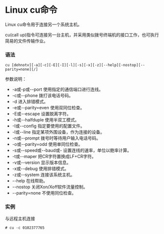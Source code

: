 # Linux cu命令

Linux cu命令用于连接另一个系统主机。

cu(call up)指令可连接另一台主机，并采用类似拨号终端机的接口工作，也可执行简易的文件传输作业。

### 语法

    cu [dehnotv][-a][-c][-E][-I][-l][-s][-x][-z][--help][-nostop][--parity=none][/]

参数说明：

- -a或-p或--port   使用指定的通信端口进行连线。
- -c或--phone   拨打该电话号码。
- -d   进入排错模式。
- -e或--parity=even   使用双同位检查。
- -E或--escape   设置脱离字符。
- -h或--halfduple   使用半双工模式。
- -I或--config   指定要使用的配置文件。
- -l或--line   指定某项外围设备，作为连接的设备。
- -n或--prompt   拨号时等待用户输入电话号码。
- -o或--parity=odd   使用单同位检查。
- -s或--speed或--baud或-   设置连线的速率，单位以鲍率计算。
- -t或--maper   把CR字符置换成LF+CR字符。
- -v或--version   显示版本信息。
- -x或--debug   使用排错模式。
- -z或--system   连接该系统主机。
- --help   在线帮助。
- --nostop   关闭Xon/Xoff软件流量控制。
- --parity=none   不使用同位检查。

### 实例

与远程主机连接

    # cu -c 0102377765